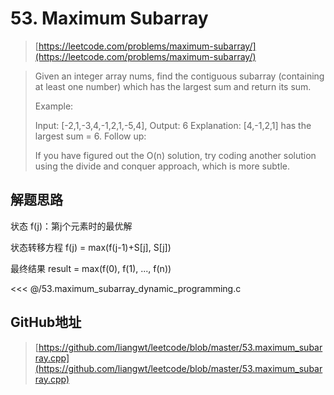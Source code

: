 # 53. Maximum Subarray

> [https://leetcode.com/problems/maximum-subarray/](https://leetcode.com/problems/maximum-subarray/)

> Given an integer array nums, find the contiguous subarray (containing at least one number) which has the largest sum and return its sum.
> 
> Example:
> 
> Input: [-2,1,-3,4,-1,2,1,-5,4],
> Output: 6
> Explanation: [4,-1,2,1] has the largest sum = 6.
> Follow up:
> 
> If you have figured out the O(n) solution, try coding another solution using the divide and conquer approach, which is more subtle.

## 解题思路

状态
f(j)：第j个元素时的最优解

状态转移方程
f(j) = max(f(j-1)+S[j], S[j])

最终结果
result = max(f(0), f(1), ..., f(n))

<<< @/53.maximum_subarray_dynamic_programming.c

## GitHub地址

> [https://github.com/liangwt/leetcode/blob/master/53.maximum_subarray.cpp](https://github.com/liangwt/leetcode/blob/master/53.maximum_subarray.cpp)
